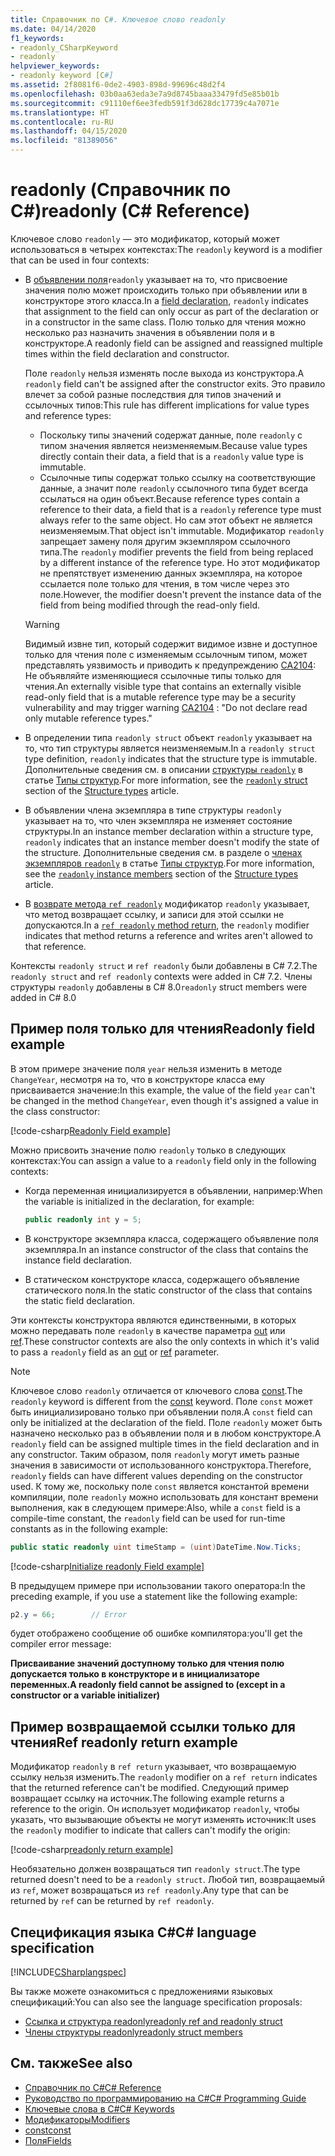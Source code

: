 ```yaml
---
title: Справочник по C#. Ключевое слово readonly
ms.date: 04/14/2020
f1_keywords:
- readonly_CSharpKeyword
- readonly
helpviewer_keywords:
- readonly keyword [C#]
ms.assetid: 2f8081f6-0de2-4903-898d-99696c48d2f4
ms.openlocfilehash: 03b0aa63eda3e7a9d8745baaa33479fd5e85b01b
ms.sourcegitcommit: c91110ef6ee3fedb591f3d628dc17739c4a7071e
ms.translationtype: HT
ms.contentlocale: ru-RU
ms.lasthandoff: 04/15/2020
ms.locfileid: "81389056"
---
```

# <a name="readonly-c-reference"></a><span data-ttu-id="3da2f-102">readonly (Справочник по C#)</span><span class="sxs-lookup"><span data-stu-id="3da2f-102">readonly (C# Reference)</span></span>

<span data-ttu-id="3da2f-103">Ключевое слово `readonly` — это модификатор, который может использоваться в четырех контекстах:</span><span class="sxs-lookup"><span data-stu-id="3da2f-103">The `readonly` keyword is a modifier that can be used in four contexts:</span></span>

- <span data-ttu-id="3da2f-104">В [объявлении поля](#readonly-field-example)`readonly` указывает на то, что присвоение значения полю может происходить только при объявлении или в конструкторе этого класса.</span><span class="sxs-lookup"><span data-stu-id="3da2f-104">In a [field declaration](#readonly-field-example), `readonly` indicates that assignment to the field can only occur as part of the declaration or in a constructor in the same class.</span></span> <span data-ttu-id="3da2f-105">Полю только для чтения можно несколько раз назначить значения в объявлении поля и в конструкторе.</span><span class="sxs-lookup"><span data-stu-id="3da2f-105">A readonly field can be assigned and reassigned multiple times within the field declaration and constructor.</span></span>
  
  <span data-ttu-id="3da2f-106">Поле `readonly` нельзя изменять после выхода из конструктора.</span><span class="sxs-lookup"><span data-stu-id="3da2f-106">A `readonly` field can't be assigned after the constructor exits.</span></span> <span data-ttu-id="3da2f-107">Это правило влечет за собой разные последствия для типов значений и ссылочных типов:</span><span class="sxs-lookup"><span data-stu-id="3da2f-107">This rule has different implications for value types and reference types:</span></span>
  
  - <span data-ttu-id="3da2f-108">Поскольку типы значений содержат данные, поле `readonly` с типом значения является неизменяемым.</span><span class="sxs-lookup"><span data-stu-id="3da2f-108">Because value types directly contain their data, a field that is a  `readonly` value type is immutable.</span></span>
  - <span data-ttu-id="3da2f-109">Ссылочные типы содержат только ссылку на соответствующие данные, а значит поле `readonly` ссылочного типа будет всегда ссылаться на один объект.</span><span class="sxs-lookup"><span data-stu-id="3da2f-109">Because reference types contain a reference to their data, a field that is a `readonly` reference type must always refer to the same object.</span></span> <span data-ttu-id="3da2f-110">Но сам этот объект не является неизменяемым.</span><span class="sxs-lookup"><span data-stu-id="3da2f-110">That object isn't immutable.</span></span> <span data-ttu-id="3da2f-111">Модификатор `readonly` запрещает замену поля другим экземпляром ссылочного типа.</span><span class="sxs-lookup"><span data-stu-id="3da2f-111">The `readonly` modifier prevents the field from being replaced by a different instance of the reference type.</span></span> <span data-ttu-id="3da2f-112">Но этот модификатор не препятствует изменению данных экземпляра, на которое ссылается поле только для чтения, в том числе через это поле.</span><span class="sxs-lookup"><span data-stu-id="3da2f-112">However, the modifier doesn't prevent the instance data of the field from being modified through the read-only field.</span></span>

  > [!WARNING]
  > <span data-ttu-id="3da2f-113">Видимый извне тип, который содержит видимое извне и доступное только для чтения поле с изменяемым ссылочным типом, может представлять уязвимость и приводить к предупреждению [CA2104](/visualstudio/code-quality/ca2104): Не объявляйте изменяющиеся ссылочные типы только для чтения.</span><span class="sxs-lookup"><span data-stu-id="3da2f-113">An externally visible type that contains an externally visible read-only field that is a mutable reference type may be a security vulnerability and may trigger warning [CA2104](/visualstudio/code-quality/ca2104) : "Do not declare read only mutable reference types."</span></span>

- <span data-ttu-id="3da2f-114">В определении типа `readonly struct` объект `readonly` указывает на то, что тип структуры является неизменяемым.</span><span class="sxs-lookup"><span data-stu-id="3da2f-114">In a `readonly struct` type definition, `readonly` indicates that the structure type is immutable.</span></span> <span data-ttu-id="3da2f-115">Дополнительные сведения см. в описании [структуры `readonly`](../builtin-types/struct.md#readonly-struct) в статье [Типы структур](../builtin-types/struct.md).</span><span class="sxs-lookup"><span data-stu-id="3da2f-115">For more information, see the [`readonly` struct](../builtin-types/struct.md#readonly-struct) section of the [Structure types](../builtin-types/struct.md) article.</span></span>
- <span data-ttu-id="3da2f-116">В объявлении члена экземпляра в типе структуры `readonly` указывает на то, что член экземпляра не изменяет состояние структуры.</span><span class="sxs-lookup"><span data-stu-id="3da2f-116">In an instance member declaration within a structure type, `readonly` indicates that an instance member doesn't modify the state of the structure.</span></span> <span data-ttu-id="3da2f-117">Дополнительные сведения см. в разделе о [членах экземпляров `readonly`](../builtin-types/struct.md#readonly-instance-members) в статье [Типы структур](../builtin-types/struct.md).</span><span class="sxs-lookup"><span data-stu-id="3da2f-117">For more information, see the [`readonly` instance members](../builtin-types/struct.md#readonly-instance-members) section of the [Structure types](../builtin-types/struct.md) article.</span></span>
- <span data-ttu-id="3da2f-118">В [возврате метода `ref readonly`](#ref-readonly-return-example) модификатор `readonly` указывает, что метод возвращает ссылку, и записи для этой ссылки не допускаются.</span><span class="sxs-lookup"><span data-stu-id="3da2f-118">In a [`ref readonly` method return](#ref-readonly-return-example), the `readonly` modifier indicates that method returns a reference and writes aren't allowed to that reference.</span></span>

<span data-ttu-id="3da2f-119">Контексты `readonly struct` и `ref readonly` были добавлены в C# 7.2.</span><span class="sxs-lookup"><span data-stu-id="3da2f-119">The `readonly struct` and `ref readonly` contexts were added in C# 7.2.</span></span> <span data-ttu-id="3da2f-120">Члены структуры `readonly` добавлены в C# 8.0</span><span class="sxs-lookup"><span data-stu-id="3da2f-120">`readonly` struct members were added in C# 8.0</span></span>

## <a name="readonly-field-example"></a><span data-ttu-id="3da2f-121">Пример поля только для чтения</span><span class="sxs-lookup"><span data-stu-id="3da2f-121">Readonly field example</span></span>

<span data-ttu-id="3da2f-122">В этом примере значение поля `year` нельзя изменить в методе `ChangeYear`, несмотря на то, что в конструкторе класса ему присваивается значение:</span><span class="sxs-lookup"><span data-stu-id="3da2f-122">In this example, the value of the field `year` can't be changed in the method `ChangeYear`, even though it's assigned a value in the class constructor:</span></span>

[!code-csharp[Readonly Field example](~/samples/snippets/csharp/keywords/ReadonlyKeywordExamples.cs#ReadonlyField)]

<span data-ttu-id="3da2f-123">Можно присвоить значение полю `readonly` только в следующих контекстах:</span><span class="sxs-lookup"><span data-stu-id="3da2f-123">You can assign a value to a `readonly` field only in the following contexts:</span></span>

- <span data-ttu-id="3da2f-124">Когда переменная инициализируется в объявлении, например:</span><span class="sxs-lookup"><span data-stu-id="3da2f-124">When the variable is initialized in the declaration, for example:</span></span>

  ```csharp
  public readonly int y = 5;
  ```

- <span data-ttu-id="3da2f-125">В конструкторе экземпляра класса, содержащего объявление поля экземпляра.</span><span class="sxs-lookup"><span data-stu-id="3da2f-125">In an instance constructor of the class that contains the instance field declaration.</span></span>
- <span data-ttu-id="3da2f-126">В статическом конструкторе класса, содержащего объявление статического поля.</span><span class="sxs-lookup"><span data-stu-id="3da2f-126">In the static constructor of the class that contains the static field declaration.</span></span>

<span data-ttu-id="3da2f-127">Эти контексты конструктора являются единственными, в которых можно передавать поле `readonly` в качестве параметра [out](out-parameter-modifier.md) или [ref](ref.md).</span><span class="sxs-lookup"><span data-stu-id="3da2f-127">These constructor contexts are also the only contexts in which it's valid to pass a `readonly` field as an [out](out-parameter-modifier.md) or [ref](ref.md) parameter.</span></span>

> [!NOTE]
> <span data-ttu-id="3da2f-128">Ключевое слово `readonly` отличается от ключевого слова [const](const.md).</span><span class="sxs-lookup"><span data-stu-id="3da2f-128">The `readonly` keyword is different from the [const](const.md) keyword.</span></span> <span data-ttu-id="3da2f-129">Поле `const` может быть инициализировано только при объявлении поля.</span><span class="sxs-lookup"><span data-stu-id="3da2f-129">A `const` field can only be initialized at the declaration of the field.</span></span> <span data-ttu-id="3da2f-130">Поле `readonly` может быть назначено несколько раз в объявлении поля и в любом конструкторе.</span><span class="sxs-lookup"><span data-stu-id="3da2f-130">A `readonly` field can be assigned multiple times in the field declaration and in any constructor.</span></span> <span data-ttu-id="3da2f-131">Таким образом, поля `readonly` могут иметь разные значения в зависимости от использованного конструктора.</span><span class="sxs-lookup"><span data-stu-id="3da2f-131">Therefore, `readonly` fields can have different values depending on the constructor used.</span></span> <span data-ttu-id="3da2f-132">К тому же, поскольку поле `const` является константой времени компиляции, поле `readonly` можно использовать для констант времени выполнения, как в следующем примере:</span><span class="sxs-lookup"><span data-stu-id="3da2f-132">Also, while a `const` field is a compile-time constant, the `readonly` field can be used for run-time constants as in the following example:</span></span>
>
> ```csharp
> public static readonly uint timeStamp = (uint)DateTime.Now.Ticks;
> ```

[!code-csharp[Initialize readonly Field example](~/samples/snippets/csharp/keywords/ReadonlyKeywordExamples.cs#InitReadonlyField)]

<span data-ttu-id="3da2f-133">В предыдущем примере при использовании такого оператора:</span><span class="sxs-lookup"><span data-stu-id="3da2f-133">In the preceding example, if you use a statement like the following example:</span></span>

```csharp
p2.y = 66;        // Error
```

<span data-ttu-id="3da2f-134">будет отображено сообщение об ошибке компилятора:</span><span class="sxs-lookup"><span data-stu-id="3da2f-134">you'll get the compiler error message:</span></span>

<span data-ttu-id="3da2f-135">**Присваивание значений доступному только для чтения полю допускается только в конструкторе и в инициализаторе переменных.**</span><span class="sxs-lookup"><span data-stu-id="3da2f-135">**A readonly field cannot be assigned to (except in a constructor or a variable initializer)**</span></span>

## <a name="ref-readonly-return-example"></a><span data-ttu-id="3da2f-136">Пример возвращаемой ссылки только для чтения</span><span class="sxs-lookup"><span data-stu-id="3da2f-136">Ref readonly return example</span></span>

<span data-ttu-id="3da2f-137">Модификатор `readonly` в `ref return` указывает, что возвращаемую ссылку нельзя изменить.</span><span class="sxs-lookup"><span data-stu-id="3da2f-137">The `readonly` modifier on a `ref return` indicates that the returned reference can't be modified.</span></span> <span data-ttu-id="3da2f-138">Следующий пример возвращает ссылку на источник.</span><span class="sxs-lookup"><span data-stu-id="3da2f-138">The following example returns a reference to the origin.</span></span> <span data-ttu-id="3da2f-139">Он использует модификатор `readonly`, чтобы указать, что вызывающие объекты не могут изменять источник:</span><span class="sxs-lookup"><span data-stu-id="3da2f-139">It uses the `readonly` modifier to indicate that callers can't modify the origin:</span></span>

[!code-csharp[readonly return example](~/samples/snippets/csharp/keywords/ReadonlyKeywordExamples.cs#ReadonlyReturn)]

<span data-ttu-id="3da2f-140">Необязательно должен возвращаться тип `readonly struct`.</span><span class="sxs-lookup"><span data-stu-id="3da2f-140">The type returned doesn't need to be a `readonly struct`.</span></span> <span data-ttu-id="3da2f-141">Любой тип, возвращаемый из `ref`, может возвращаться из `ref readonly`.</span><span class="sxs-lookup"><span data-stu-id="3da2f-141">Any type that can be returned by `ref` can be returned by `ref readonly`.</span></span>

## <a name="c-language-specification"></a><span data-ttu-id="3da2f-142">Спецификация языка C#</span><span class="sxs-lookup"><span data-stu-id="3da2f-142">C# language specification</span></span>

[!INCLUDE[CSharplangspec](~/includes/csharplangspec-md.md)]

<span data-ttu-id="3da2f-143">Вы также можете ознакомиться с предложениями языковых спецификаций:</span><span class="sxs-lookup"><span data-stu-id="3da2f-143">You can also see the language specification proposals:</span></span>

- [<span data-ttu-id="3da2f-144">Ссылка и структура readonly</span><span class="sxs-lookup"><span data-stu-id="3da2f-144">readonly ref and readonly struct</span></span>](~/_csharplang/proposals/csharp-7.2/readonly-ref.md)
- [<span data-ttu-id="3da2f-145">Члены структуры readonly</span><span class="sxs-lookup"><span data-stu-id="3da2f-145">readonly struct members</span></span>](~/_csharplang/proposals/csharp-8.0/readonly-instance-members.md)

## <a name="see-also"></a><span data-ttu-id="3da2f-146">См. также</span><span class="sxs-lookup"><span data-stu-id="3da2f-146">See also</span></span>

- [<span data-ttu-id="3da2f-147">Справочник по C#</span><span class="sxs-lookup"><span data-stu-id="3da2f-147">C# Reference</span></span>](../index.md)
- [<span data-ttu-id="3da2f-148">Руководство по программированию на C#</span><span class="sxs-lookup"><span data-stu-id="3da2f-148">C# Programming Guide</span></span>](../../programming-guide/index.md)
- [<span data-ttu-id="3da2f-149">Ключевые слова в C#</span><span class="sxs-lookup"><span data-stu-id="3da2f-149">C# Keywords</span></span>](index.md)
- [<span data-ttu-id="3da2f-150">Модификаторы</span><span class="sxs-lookup"><span data-stu-id="3da2f-150">Modifiers</span></span>](index.md)
- [<span data-ttu-id="3da2f-151">const</span><span class="sxs-lookup"><span data-stu-id="3da2f-151">const</span></span>](const.md)
- [<span data-ttu-id="3da2f-152">Поля</span><span class="sxs-lookup"><span data-stu-id="3da2f-152">Fields</span></span>](../../programming-guide/classes-and-structs/fields.md)
